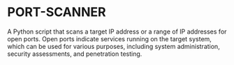 # PORT-SCANNER
A  Python script that scans a target IP address or a range of IP addresses for open ports. Open ports indicate services running on the target system, which can be used for various purposes, including system administration, security assessments, and penetration testing.

